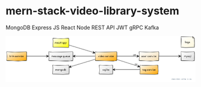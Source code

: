 # mern-stack-video-library-system
MongoDB Express JS React Node REST API JWT gRPC Kafka



![architecture](./arch.png)